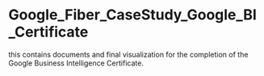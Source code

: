 # Google_Fiber_CaseStudy_Google_BI_Certificate
this contains documents and final visualization for the completion of the Google Business Intelligence Certificate. 
